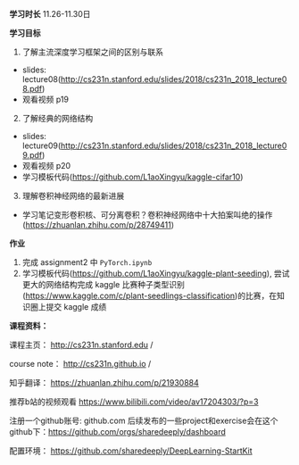 **学习时长**
11.26-11.30日

**学习目标**

1. 了解主流深度学习框架之间的区别与联系
- slides: lecture08(http://cs231n.stanford.edu/slides/2018/cs231n_2018_lecture08.pdf)
- 观看视频 p19
2. 了解经典的网络结构
- slides: lecture09(http://cs231n.stanford.edu/slides/2018/cs231n_2018_lecture09.pdf)
- 观看视频 p20
- 学习模板代码(https://github.com/L1aoXingyu/kaggle-cifar10)
3. 理解卷积神经网络的最新进展
- 学习笔记变形卷积核、可分离卷积？卷积神经网络中十大拍案叫绝的操作(https://zhuanlan.zhihu.com/p/28749411)

**作业**

1. 完成 assignment2 中 ``PyTorch.ipynb``
2. 学习模板代码(https://github.com/L1aoXingyu/kaggle-plant-seeding), 尝试更大的网络结构完成 kaggle 比赛种子类型识别(https://www.kaggle.com/c/plant-seedlings-classification)的比赛，在知识圈上提交 kaggle 成绩


**课程资料：**

课程主页： http://cs231n.stanford.edu /

course note： http://cs231n.github.io /

知乎翻译： https://zhuanlan.zhihu.com/p/21930884

推荐b站的视频观看  https://www.bilibili.com/video/av17204303/?p=3 

注册一个github账号: github.com
后续发布的一些project和exercise会在这个github下：https://github.com/orgs/sharedeeply/dashboard

配置环境：  https://github.com/sharedeeply/DeepLearning-StartKit